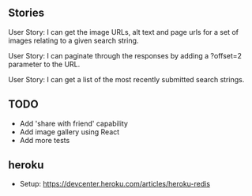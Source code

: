 Stories
-------

User Story: I can get the image URLs, alt text and page urls for a set of images
  relating to a given search string.

User Story: I can paginate through the responses by adding a ?offset=2 parameter
  to the URL.

User Story: I can get a list of the most recently submitted search strings.

TODO
----

- Add 'share with friend' capability
- Add image gallery using React
- Add more tests

heroku
------

- Setup: https://devcenter.heroku.com/articles/heroku-redis


